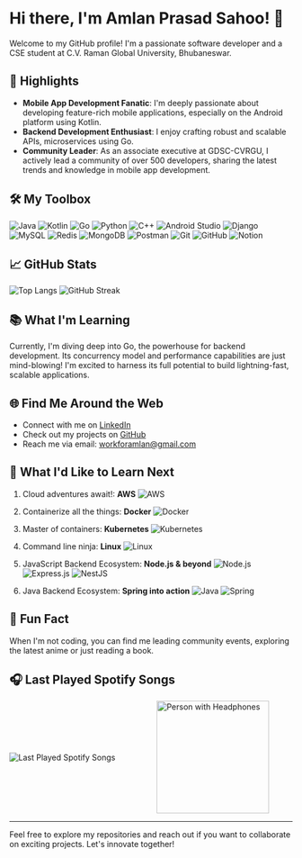 # Hi there, I'm Amlan Prasad Sahoo! 👋

Welcome to my GitHub profile! I'm a passionate software developer and a CSE student at C.V. Raman Global University, Bhubaneswar.

## 🌟 Highlights

- **Mobile App Development Fanatic**: I'm deeply passionate about developing feature-rich mobile applications, especially on the Android platform using Kotlin.
- **Backend Development Enthusiast**: I enjoy crafting robust and scalable APIs, microservices using Go. 
- **Community Leader**: As an associate executive at GDSC-CVRGU, I actively lead a community of over 500 developers, sharing the latest trends and knowledge in mobile app development.

## 🛠️ My Toolbox

![Java](https://img.shields.io/badge/Java-ED8B00?style=for-the-badge&logo=java&logoColor=white)
![Kotlin](https://img.shields.io/badge/Kotlin-0095D5?style=for-the-badge&logo=kotlin&logoColor=white)
![Go](https://img.shields.io/badge/Go-00ADD8?style=for-the-badge&logo=go&logoColor=white)
![Python](https://img.shields.io/badge/Python-3776AB?style=for-the-badge&logo=python&logoColor=white)
![C++](https://img.shields.io/badge/C++-00599C?style=for-the-badge&logo=cplusplus&logoColor=white)
![Android Studio](https://img.shields.io/badge/Android%20Studio-3DDC84?style=for-the-badge&logo=android-studio&logoColor=white)
![Django](https://img.shields.io/badge/Django-092E20?style=for-the-badge&logo=django&logoColor=white)
![MySQL](https://img.shields.io/badge/MySQL-4479A1?style=for-the-badge&logo=mysql&logoColor=white)
![Redis](https://img.shields.io/badge/Redis-DC382D?style=for-the-badge&logo=redis&logoColor=white)
![MongoDB](https://img.shields.io/badge/MongoDB-47A248?style=for-the-badge&logo=mongodb&logoColor=white)
![Postman](https://img.shields.io/badge/Postman-FF6C37?style=for-the-badge&logo=postman&logoColor=white)
![Git](https://img.shields.io/badge/Git-F05032?style=for-the-badge&logo=git&logoColor=white)
![GitHub](https://img.shields.io/badge/GitHub-181717?style=for-the-badge&logo=github&logoColor=white)
![Notion](https://img.shields.io/badge/Notion-000000?style=for-the-badge&logo=notion&logoColor=white)

## 📈 GitHub Stats

![Top Langs](https://github-readme-stats.vercel.app/api/top-langs/?username=Amlan101&layout=compact&theme=radical)
<img src="https://github-readme-streak-stats.herokuapp.com/?user=Amlan101&theme=radical" alt="GitHub Streak" style="flex: 1;" />

## 📚 What I'm Learning

Currently, I'm diving deep into Go, the powerhouse for backend development. Its concurrency model and performance capabilities are just mind-blowing! I'm excited to harness its full potential to build lightning-fast, scalable applications.

## 🌐 Find Me Around the Web

- Connect with me on [LinkedIn](https://www.linkedin.com/in/amlan-prasad-sahoo/)
- Check out my projects on [GitHub](https://github.com/Amlan101)
- Reach me via email: workforamlan@gmail.com

## 🔮 What I'd Like to Learn Next

1. Cloud adventures await!: **AWS** ![AWS](https://img.shields.io/badge/AWS-232F3E?style=for-the-badge&logo=amazon-aws&logoColor=white)

2. Containerize all the things: **Docker**  ![Docker](https://img.shields.io/badge/Docker-2496ED?style=for-the-badge&logo=docker&logoColor=white)

3. Master of containers: **Kubernetes**  ![Kubernetes](https://img.shields.io/badge/Kubernetes-326CE5?style=for-the-badge&logo=kubernetes&logoColor=white)

4. Command line ninja: **Linux**  ![Linux](https://img.shields.io/badge/Linux-FCC624?style=for-the-badge&logo=linux&logoColor=black)

5. JavaScript Backend Ecosystem: **Node.js & beyond**  ![Node.js](https://img.shields.io/badge/Node.js-339933?style=for-the-badge&logo=node.js&logoColor=white) ![Express.js](https://img.shields.io/badge/Express.js-000000?style=for-the-badge&logo=express&logoColor=white) ![NestJS](https://img.shields.io/badge/NestJS-E0234E?style=for-the-badge&logo=nestjs&logoColor=white)

6.  Java Backend Ecosystem: **Spring into action**  ![Java](https://img.shields.io/badge/Java-ED8B00?style=for-the-badge&logo=java&logoColor=white) ![Spring](https://img.shields.io/badge/Spring-6DB33F?style=for-the-badge&logo=spring&logoColor=white)

## 🌱 Fun Fact

When I'm not coding, you can find me leading community events, exploring the latest anime or just reading a book.

## 🎧 Last Played Spotify Songs 

<div style="display: flex; align-items: center; justify-content: space-between;">
  <img src="https://spotify-recently-played-readme.vercel.app/api?user=zlazf6r2pfnpf01u4hgb64lf3&count=3&width=400" alt="Last Played Spotify Songs" style="flex: 1; margin-right: 20px;" />
  <img src="https://media.giphy.com/media/bGgsc5mWoryfgKBx1u/giphy.gif" alt="Person with Headphones" style="flex: 1; width: 200px; height: 200px;" />
</div>


---

Feel free to explore my repositories and reach out if you want to collaborate on exciting projects. Let's innovate together!
